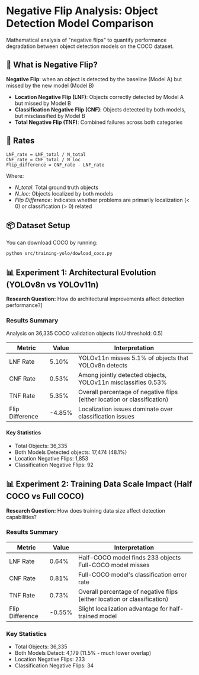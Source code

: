 # Negative Flip Analysis: Object Detection Model Comparison

Mathematical analysis of "negative flips" to quantify performance degradation between object detection models on the COCO dataset.

## 🎯 What is Negative Flip?

**Negative Flip**: when an object is detected by the baseline (Model A) but missed by the new model (Model B)
- **Location Negative Flip (LNF)**: Objects correctly detected by Model A but missed by Model B
- **Classification Negative Flip (CNF)**: Objects detected by both models, but misclassified by Model B
- **Total Negative Flip (TNF)**: Combined failures across both categories

## 📐 Rates
``` 
LNF_rate = LNF_total / N_total
CNF_rate = CNF_total / N_loc  
Flip_difference = CNF_rate - LNF_rate
``` 
Where:

- *N_total*: Total ground truth objects
- *N_loc*: Objects localized by both models
- *Flip Difference*: Indicates whether problems are primarily localization (< 0) or classification (> 0) related

## 📦 Dataset Setup

You can download COCO by running: 
``` 
python src/training-yolo/dowload_coco.py
``` 


## 📊 Experiment 1: Architectural Evolution (YOLOv8n vs YOLOv11n)
**Research Question:** How do architectural improvements affect detection performance?]

### Results Summary
Analysis on 36,335 COCO validation objects (IoU threshold: 0.5)

| Metric | Value | Interpretation |
|------|-------|-------------|
| LNF Rate | 5.10% | YOLOv11n misses 5.1% of objects that YOLOv8n detects |
| CNF Rate  | 0.53% | Among jointly detected objects, YOLOv11n misclassifies 0.53% |
| TNF Rate | 5.35% | Overall percentage of negative flips (either location or classification) |
| Flip Difference | -4.85% | Localization issues dominate over classification issues |

#### Key Statistics

- Total Objects: 36,335
- Both Models Detected objects: 17,474 (48.1%)
- Location Negative Flips: 1,853
- Classification Negative Flips: 92


## 📊 Experiment 2: Training Data Scale Impact (Half COCO vs Full COCO)
**Research Question:** How does training data size affect detection capabilities?

### Results Summary
| Metric | Value | Interpretation |
|------|-------|-------------|
| LNF Rate | 0.64% | Half-COCO model finds 233 objects Full-COCO model misses |
| CNF Rate  | 0.81% | Full-COCO model's classification error rate|
| TNF Rate | 0.73% | Overall percentage of negative flips (either location or classification) |
| Flip Difference | -0.55% | Slight localization advantage for half-trained model |

### Key Statistics

- Total Objects: 36,335
- Both Models Detect: 4,179 (11.5% - much lower overlap)
- Location Negative Flips: 233
- Classification Negative Flips: 34